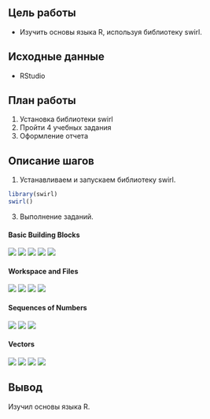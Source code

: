 ## Цель работы
* Изучить основы языка R, используя библиотеку swirl.
## Исходные данные
* RStudio
## План работы
1. Установка библиотеки swirl
2. Пройти 4 учебных задания
3. Оформление отчета
## Описание шагов
1. Устанавливаем и запускаем библиотеку swirl.
```R
library(swirl)
swirl()
```
3. Выполнение заданий.

#### **Basic Building Blocks**
![](https://github.com/Smipos/R_practice/blob/main/Practice_1/1_1_img/r_1.jpg)
![](https://github.com/Smipos/R_practice/blob/main/Practice_1/1_1_img/r_2.jpg)
![](https://github.com/Smipos/R_practice/blob/main/Practice_1/1_1_img/r_3.jpg)
![](https://github.com/Smipos/R_practice/blob/main/Practice_1/1_1_img/r_4.jpg)
![](https://github.com/Smipos/R_practice/blob/main/Practice_1/1_1_img/r_5.jpg)

#### **Workspace and Files**
![](https://github.com/Smipos/R_practice/blob/main/Practice_1/1_2_img/r_2_1.jpg)
![](https://github.com/Smipos/R_practice/blob/main/Practice_1/1_2_img/r_2_2.jpg)
![](https://github.com/Smipos/R_practice/blob/main/Practice_1/1_2_img/r_2_3.jpg)
![](https://github.com/Smipos/R_practice/blob/main/Practice_1/1_2_img/r_2_4.jpg)

#### **Sequences of Numbers**
![](https://github.com/Smipos/R_practice/blob/main/Practice_1/1_3_img/r_3_1.jpg)
![](https://github.com/Smipos/R_practice/blob/main/Practice_1/1_3_img/r_3_2.jpg)
![](https://github.com/Smipos/R_practice/blob/main/Practice_1/1_3_img/r_3_3.jpg)

#### **Vectors**
![](https://github.com/Smipos/R_practice/blob/main/Practice_1/1_4_img/r_4_1.jpg)
![](https://github.com/Smipos/R_practice/blob/main/Practice_1/1_4_img/r_4_2.jpg)
![](https://github.com/Smipos/R_practice/blob/main/Practice_1/1_4_img/r_4_3.jpg)
![](https://github.com/Smipos/R_practice/blob/main/Practice_1/1_4_img/r_4_4.jpg)

## Вывод
Изучил основы языка R.
